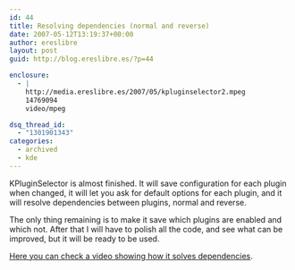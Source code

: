 ```yaml
---
id: 44
title: Resolving dependencies (normal and reverse)
date: 2007-05-12T13:19:37+00:00
author: ereslibre
layout: post
guid: http://blog.ereslibre.es/?p=44

enclosure:
  - |
    http://media.ereslibre.es/2007/05/kpluginselector2.mpeg
    14769094
    video/mpeg

dsq_thread_id:
  - "1301901343"
categories:
  - archived
  - kde
---
```

KPluginSelector is almost finished. It will save configuration for each plugin when changed, it will let you ask for default options for each plugin, and it will resolve dependencies between plugins, normal and reverse.

The only thing remaining is to make it save which plugins are enabled and which not. After that I will have to polish all the code, and see what can be improved, but it will be ready to be used.

<a href="http://media.ereslibre.es/2007/05/kpluginselector2.mpeg" target="_blank">Here you can check a video showing how it solves dependencies</a>.
